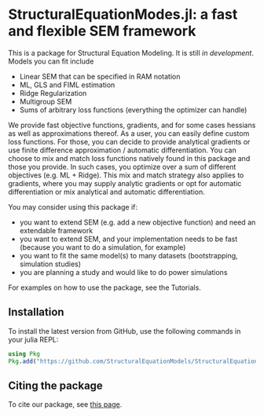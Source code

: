 # StructuralEquationModes.jl: a fast and flexible SEM framework

This is a package for Structural Equation Modeling.
It is still *in development*.
Models you can fit include
- Linear SEM that can be specified in RAM notation
- ML, GLS and FIML estimation
- Ridge Regularization
- Multigroup SEM
- Sums of arbitrary loss functions (everything the optimizer can handle)

We provide fast objective functions, gradients, and for some cases hessians as well as approximations thereof.
As a user, you can easily define custom loss functions.
For those, you can decide to provide analytical gradients or use finite difference approximation / automatic differentiation.
You can choose to mix and match loss functions natively found in this package and those you provide.
In such cases, you optimize over a sum of different objectives (e.g. ML + Ridge).
This mix and match strategy also applies to gradients, where you may supply analytic gradients or opt for automatic differentiation or mix analytical and automatic differentiation.

You may consider using this package if:
- you want to extend SEM (e.g. add a new objective function) and need an extendable framework
- you want to extend SEM, and your implementation needs to be fast (because you want to do a simulation, for example)
- you want to fit the same model(s) to many datasets (bootstrapping, simulation studies)
- you are planning a study and would like to do power simulations

For examples on how to use the package, see the Tutorials.

## Installation

To install the latest version from GitHub, use the following commands in your julia REPL:
```julia
using Pkg
Pkg.add("https://github.com/StructuralEquationModels/StructuralEquationModels.jl")
```

## Citing the package

To cite our package, see [this page](https://github.com/StructuralEquationModels/StructuralEquationModels.jl/blob/main/CITATION.cff).
